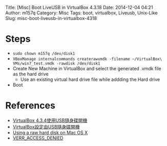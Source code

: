 Title: [Misc] Boot LiveUSB in VirtualBox 4.3.18
Date: 2014-12-04 04:21
Author: m157q
Category: Misc
Tags: boot, virtualbox, Liveusb, Unix-Like
Slug: misc-boot-liveusb-in-virtualbox-4318

<!--more-->  
  
# Steps  
  
+ `sudo chown m157q /dev/disk1`  
+ `VBoxManage internalcommands createrawvmdk -filename ~/VirtualBox\ VMs/win7_test.vmdk -rawdisk /dev/disk1`  
+ Create New Machine in VirtualBox and select the generated .vmdk file as the hard drive   
	+ Use an existing virtual hard drive file while addding the Hard drive  
+ Boot  
  
# References  
  
+ [VirtualBox 4.3.4使用USB隨身碟開機](http://blog.xuite.net/yh96301/blog/64131045-VirtualBox+4.3.4%E4%BD%BF%E7%94%A8USB%E9%9A%A8%E8%BA%AB%E7%A2%9F%E9%96%8B%E6%A9%9F)  
+ [VirtualBox設定由USB隨身碟開機](http://gordon168.tw/?p=324)  
+ [Using a raw hard disk on Mac OS X](https://forums.virtualbox.org/viewtopic.php?t=9223)  
+ [VERR_ACCESS_DENIED](https://forums.virtualbox.org/viewtopic.php?f=8&p=99406)  
  
  